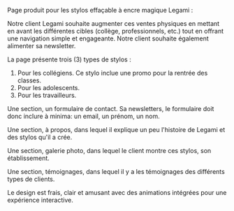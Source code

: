Page produit pour les stylos effaçable à encre magique Legami :

Notre client Legami souhaite augmenter ces ventes physiques en mettant en avant
les différentes cibles (collège, professionnels, etc.) tout en offrant une
navigation simple et engageante. Notre client souhaite également alimenter sa
newsletter.

La page présente trois (3) types de stylos :

1. Pour les collégiens. Ce stylo inclue une promo pour la rentrée des classes.
2. Pour les adolescents.
3. Pour les travailleurs.

Une section, un formulaire de contact.
Sa newsletters, le formulaire doit donc inclure à minima: un email, un prénom, un nom.

Une section, à propos, dans lequel il explique un peu l'histoire de Legami et des stylos qu'il a crée.

Une section, galerie photo, dans lequel le client montre ces stylos, son établissement.

Une section, témoignages, dans lequel il y a les témoignages des différents types de clients.

Le design est frais, clair et amusant avec des animations intégrées pour une expérience interactive.
